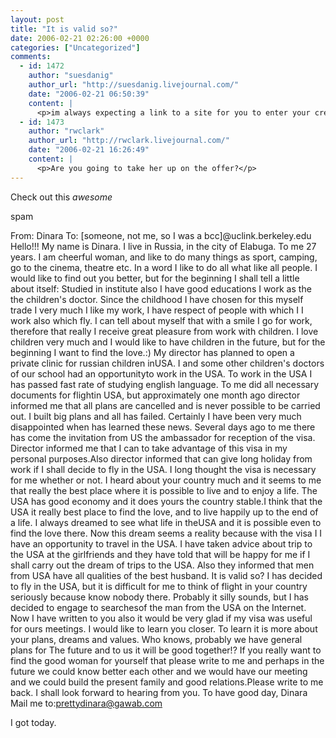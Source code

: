 ```yaml
---
layout: post
title: "It is valid so?"
date: 2006-02-21 02:26:00 +0000
categories: ["Uncategorized"]
comments:
  - id: 1472
    author: "suesdanig"
    author_url: "http://suesdanig.livejournal.com/"
    date: "2006-02-21 06:50:39"
    content: |
      <p>im always expecting a link to a site for you to enter your credit card or ssn # when i see those.</p>
  - id: 1473
    author: "rwclark"
    author_url: "http://rwclark.livejournal.com/"
    date: "2006-02-21 16:26:49"
    content: |
      <p>Are you going to take her up on the offer?</p>
---
```


Check out this *awesome* 

spam

From: Dinara 
To: [someone, not me, so I was a bcc]@uclink.berkeley.edu
Hello!!!
My name is Dinara. I live in Russia, in the city of Elabuga. To me 27 years. I am cheerful woman, and like to do many things as sport, camping, go to the cinema, theatre etc. In a word I like to do all what like all people. I would like to find out you better, but for the beginning I shall tell a little about itself: Studied in institute also I have good educations I work as the the children's doctor. Since the childhood I have chosen for this myself trade I very much I like my work, I have respect of people with which I I work also which fly.
I can tell about myself that with a smile I go for work, therefore that really I receive great pleasure from work with children. I love children very much and I would like to have children in the future, but for the beginning I want to find the love.:)
My director has planned to open a private clinic for russian children inUSA. I and some other children's doctors of our school had an opportunityto work in the USA. To work in the USA I has passed fast rate of studying english language. To me did all necessary documents for flightin USA, but approximately one month ago director informed me that all plans are cancelled and is never possible to be carried out. I built big plans and all has failed.
Certainly I have been very much disappointed when has learned these news. Several days ago to me there has come the invitation from US the ambassador for reception of the visa. Director informed me that I can to take advantage of this visa in my personal purposes.Also director informed that can give long holiday from work if I shall decide to fly in the USA. I long thought the visa is necessary for me whether or not. I heard about your country much and it seems to me that really the best place where it is possible to live and to enjoy a life. The USA has good economy and it does yours the country stable.I think that the USA it really best place to find the love, and to live happily up to the end of a life. I always dreamed to see what life in theUSA and it is possible even to find the love there. Now this dream seems a reality because with the visa I I have an opportunity to travel in the USA. 
I have taken advice about trip to the USA at the girlfriends and they have told that will be happy for me if I shall carry out the dream of trips to the USA. Also they informed that men from USA have all qualities of the best husband. It is valid so? 
I has decided to fly in the USA, but it is difficult for me to think of flight in your country seriously because know nobody there. Probably it silly sounds, but I has decided to engage to searchesof the man from the USA on the Internet. Now I have written to you also it would be very glad if my visa was useful for ours meetings. I would like to learn you closer. To learn it is more about your plans, dreams and values. Who knows, probably we have general plans for The future and to us it will be good together!?
If you really want to find the good woman for yourself that please write to me and perhaps in the future we could know better each other and we would have our meeting and we could build the present family and good relations.Please write to me back.
I shall look forward to hearing from you.
To have good day,
Dinara
Mail me to:prettydinara@gawab.com

 I got today.